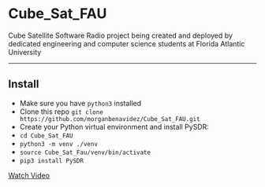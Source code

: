 # Cube_Sat_FAU

Cube Satellite Software Radio project being created and deployed by dedicated engineering and computer science students at Florida Atlantic University

---

## Install

 - Make sure you have `python3` installed
 - Clone this repo `git clone https://github.com/morganbenavidez/Cube_Sat_FAU.git` 
 - Create your Python virtual environment and install PySDR:
 - `cd Cube_Sat_FAU`  
 - `python3 -m venv ./venv`  
 - `source Cube_Sat_Fau/venv/bin/activate`  
 - `pip3 install PySDR`  

[Watch Video](ground_work_station2.HEIC)
